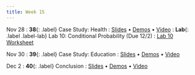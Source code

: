 ```yaml
---
title: Week 15
---
```


Nov 28
: **38**{: .label} Case Study: Health
  : [Slides](#) &#8226; [Demos](#) &#8226; [Video](#)
: **Lab**{: .label .label-lab} Lab 10: Conditional Probability (Due 12/2)
  : [Lab 10 Worksheet](#)

Nov 30
: **39**{: .label} Case Study: Education
  : [Slides](#) &#8226; [Demos](#) &#8226; [Video](#)

Dec 2
: **40**{: .label} Conclusion
  : [Slides](#) &#8226; [Demos](#) &#8226; [Video](#)
